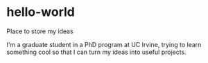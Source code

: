 # hello-world
Place to store my ideas 

I'm a graduate student in a PhD program at UC Irvine, trying to learn something cool so that I can turn my ideas into useful projects.
